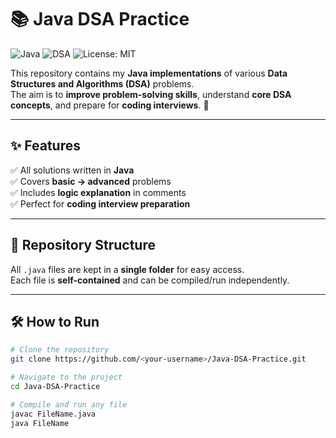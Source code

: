 # 📚 Java DSA Practice

![Java](https://img.shields.io/badge/Java-ED8B00?style=for-the-badge&logo=java&logoColor=white)
![DSA](https://img.shields.io/badge/DSA-Practice-blue?style=for-the-badge)
![License: MIT](https://img.shields.io/badge/License-MIT-green?style=for-the-badge)


This repository contains my **Java implementations** of various **Data Structures and Algorithms (DSA)** problems.  
The aim is to **improve problem-solving skills**, understand **core DSA concepts**, and prepare for **coding interviews**. 🚀

---

## ✨ Features
✅ All solutions written in **Java**  
✅ Covers **basic → advanced** problems  
✅ Includes **logic explanation** in comments  
✅ Perfect for **coding interview preparation**  

---

## 📂 Repository Structure
All `.java` files are kept in a **single folder** for easy access.  
Each file is **self-contained** and can be compiled/run independently.

---

## 🛠 How to Run
```bash
# Clone the repository
git clone https://github.com/<your-username>/Java-DSA-Practice.git

# Navigate to the project
cd Java-DSA-Practice

# Compile and run any file
javac FileName.java
java FileName
